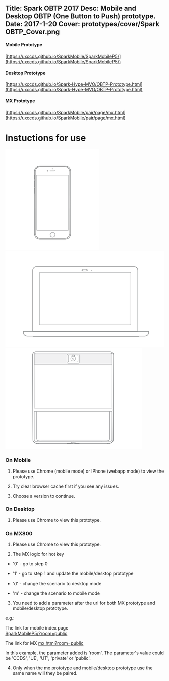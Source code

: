 Title: Spark OBTP 2017
Desc: Mobile and Desktop OBTP (One Button to Push) prototype.
Date: 2017-1-20
Cover: prototypes/cover/Spark OBTP_Cover.png
---

#### Mobile Prototype

[https://uxccds.github.io/SparkMobile/SparkMobileP5/](https://uxccds.github.io/SparkMobile/SparkMobileP5/)

#### Desktop Prototype

[https://uxccds.github.io/Spark-Hype-MVO/OBTP-Prototype.html](https://uxccds.github.io/Spark-Hype-MVO/OBTP-Prototype.html)

#### MX Prototype

[https://uxccds.github.io/SparkMobile/pair/page/mx.html](https://uxccds.github.io/SparkMobile/pair/page/mx.html)

# Instuctions for use

![mobile](../../../img_data/prototypes/Mobile-2x.png)
![Desktop](../../../img_data/prototypes/Desktop-2x.png)
![MX800](../../../img_data/prototypes/MX800-2x.png)

### On Mobile

1) Please use Chrome (mobile mode) or IPhone (webapp mode) to view the prototype.

2) Try clear browser cache first if you see any issues.

3) Choose a version to continue.

### On Desktop

1) Please use Chrome to view this prototype.

### On MX800

1) Please use Chrome to view this prototype.

2) The MX logic for hot key

* '0' - go to step 0

* '1' - go to step 1 and update the mobile/desktop prototype

* 'd' - change the scenario to desktop mode

* 'm' - change the scenario to mobile mode

3) You need to add a parameter after the url for both MX prototype and mobile/desktop prototype.

e.g.: 

The link for mobile index page	
[SparkMobileP5/?room=public](https://uxccds.github.io/SparkMobile/SparkMobileP5/?room=public)

The link for MX
[mx.html?room=public](https://uxccds.github.io/SparkMobile/pair/page/mx.html?room=public)

In this example, the parameter added is 'room'.
The parameter's value could be 'CCDS', 'UE', 'UT', 'private' or 'public'.

4) Only when the mx prototype and mobile/desktop prototype use the same name will they be paired.



